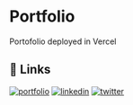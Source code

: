 # 
# Portfolio

Portofolio deployed in Vercel

## 🔗 Links
[![portfolio](https://img.shields.io/badge/my_portfolio-000?style=for-the-badge&logo=ko-fi&logoColor=white)](https://moisescondoritech.com/)
[![linkedin](https://img.shields.io/badge/linkedin-0A66C2?style=for-the-badge&logo=linkedin&logoColor=white)](https://www.linkedin.com/in/anthonycondori/)
[![twitter](https://img.shields.io/badge/twitter-1DA1F2?style=for-the-badge&logo=twitter&logoColor=white)](https://twitter.com/CCoAnthony)

